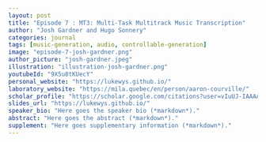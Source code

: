 ```yaml
---
layout: post
title: "Episode 7 : MT3: Multi-Task Multitrack Music Transcription"
author: "Josh Gardner and Hugo Sonnery"
categories: journal
tags: [music-generation, audio, controllable-generation]
image: "episode-7-josh-gardner.png"
author_picture: "josh-gardner.jpeg"
illustration: "illustration-josh-gardner.png"
youtubeId: "9X5u8tKUecY"
personal_website: "https://lukewys.github.io/"
laboratory_website: "https://mila.quebec/en/person/aaron-courville/"
scholar_profile: "https://scholar.google.com/citations?user=vIuUJ-IAAAAJ&hl=zh-CN"
slides_url: "https://lukewys.github.io/"
speaker_bio: "Here goes the speaker bio (*markdown*)."
abstract: "Here goes the abstract (*markdown*)."
supplement: "Here goes supplementary information (*markdown*)."
---
```

